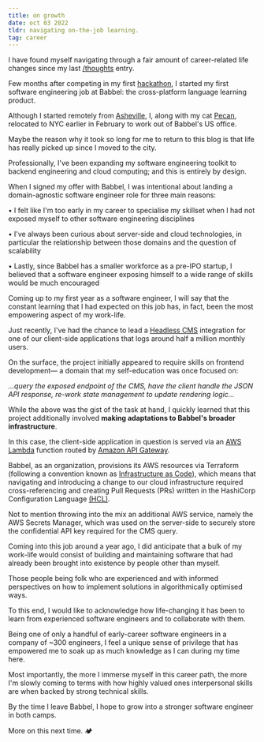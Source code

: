 ```yaml
---
title: on growth
date: oct 03 2022
tldr: navigating on-the-job learning.
tag: career
---
```


I have found myself navigating through a fair amount of career-related life changes since my last [/thoughts](../thoughts) entry.

Few months after competing in my first [hackathon](https://devpost.com/software/cv_tailor), I started my first software engineering job at Babbel: the cross-platform language learning product.

Although I started remotely from [Asheville](https://jinyoung.xyz/thoughts/on-reconnecting), I, along with my cat [Pecan](https://photos.app.goo.gl/uJpisfaPcUG4PWzy8), relocated to NYC earlier in February to work out of Babbel's US office.

Maybe the reason why it took so long for me to return to this blog is that life has really picked up since I moved to the city.

Professionally, I've been expanding my software engineering toolkit to backend engineering and cloud computing; and this is entirely by design.

When I signed my offer with Babbel, I was intentional about landing a domain-agnostic software engineer role for three main reasons:

• I felt like I'm too early in my career to specialise my skillset when I had not exposed myself to other software engineering disciplines

• I've always been curious about server-side and cloud technologies, in particular the relationship between those domains and the question of scalability

• Lastly, since Babbel has a smaller workforce as a pre-IPO startup, I believed that a software engineer exposing himself to a wide range of skills would be much encouraged

Coming up to my first year as a software engineer, I will say that the constant learning that I had expected on this job has, in fact, been the most empowering aspect of my work-life.

Just recently, I've had the chance to lead a [Headless CMS](https://youtu.be/-Uor3I0n_vQ?t=11) integration for one of our client-side applications that logs around half a million monthly users.

On the surface, the project initially appeared to require skills on frontend development— a domain that my self-education was once focused on:

*...query the exposed endpoint of the CMS, have the client handle the JSON API response, re-work state management to update rendering logic...*

While the above was the gist of the task at hand, I quickly learned that this project additionally involved **making adaptations to Babbel's broader infrastructure**.

In this case, the client-side application in question is served via an [AWS Lambda](https://aws.amazon.com/lambda/) function routed by [Amazon API Gateway](https://aws.amazon.com/api-gateway/).

Babbel, as an organization, provisions its AWS resources via Terraform (following a convention known as [Infrastructure as Code](https://learn.hashicorp.com/tutorials/terraform/infrastructure-as-code)), which means that navigating and introducing a change to our cloud infrastructure required cross-referencing and creating Pull Requests (PRs) written in the HashiCorp Configuration Language [(HCL)](https://www.terraform.io/language#about-the-terraform-language).

Not to mention throwing into the mix an additional AWS service, namely the AWS Secrets Manager, which was used on the server-side to securely store the confidential API key required for the CMS query.

Coming into this job around a year ago, I did anticipate that a bulk of my work-life would consist of building and maintaining software that had already been brought into existence by people other than myself.

Those people being folk who are experienced and with informed perspectives on how to implement solutions in algorithmically optimised ways.

To this end, I would like to acknowledge how life-changing it has been to learn from experienced software engineers and to collaborate with them.

Being one of only a handful of early-career software engineers in a company of ~300 engineers, I feel a unique sense of privilege that has empowered me to soak up as much knowledge as I can during my time here.

Most importantly, the more I immerse myself in this career path, the more I'm slowly coming to terms with how highly valued ones interpersonal skills are when backed by strong technical skills.

By the time I leave Babbel, I hope to grow into a stronger software engineer in both camps.

More on this next time. 🏕
